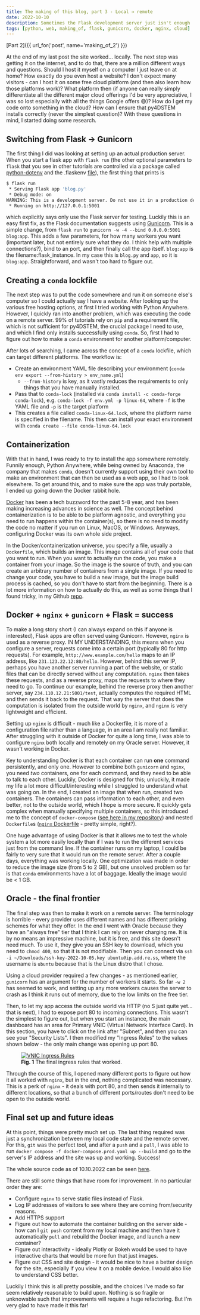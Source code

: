 ```yaml
---
title: The making of this blog, part 3 - Local → remote
date: 2022-10-10
description: Sometimes the Flask development server just isn't enough
tags: [python, web, making_of, flask, gunicorn, docker, nginx, cloud]
---
```


[Part 2]({{ url_for('post', name='making_of_2') }})

At the end of my last post the site worked... locally. The next step was getting
it on the internet, and to do that, there are a million different ways and
questions. Should I host it myself on a computer I just leave on at home? How
exactly do you even host a website? I don't expect many visitors - can I host it
on some free cloud platform (and then also learn how those platforms work)? What
platform then (if anyone can really simply differentiate all the different major
cloud offerings I'd be very appreciative, I was so lost especially with all the
things Google offers 😅)? How do I get my code onto something in the cloud? How
can I ensure that py4DSTEM installs correctly (never the simplest question)?
With these questions in mind, I started doing some research.

## Switching from Flask → Gunicorn

The first thing I did was looking at setting up an actual production server.
When you start a flask app with `flask run` (the other optional parameters to
`flask` that you see in other tutorials are controlled via a package called
[python-dotenv](https://prettyprinted.com/tutorials/automatically_load_environment_variables_in_flask)
and the .flaskenv
[file](https://github.com/tcpekin/flask_site/blob/06b53b59e5caf6d8f54d9378d271208a28c894e7/.flaskenv)),
the first thing that prints is

```sh
$ flask run
 * Serving Flask app 'blog.py'
 * Debug mode: on
WARNING: This is a development server. Do not use it in a production deployment. Use a production WSGI server instead.
 * Running on http://127.0.0.1:5001
```

which explicitly says only use the Flask server for testing. Luckily this is an
easy first fix, as the Flask documentation suggests using
[Gunicorn](https://flask.palletsprojects.com/en/2.2.x/deploying/gunicorn/). This
is a simple change, from `flask run` to
`gunicorn -w -4 --bind 0.0.0.0:5001 blog:app`. This adds a few parameters, for
how many workers you want (important later, but not entirely sure what they do.
I think help with multiple connections?), bind to an port, and then finally call
the app itself. `blog:app` is the filename:flask_instance. In my case this is
`blog.py` and `app`, so it is `blog:app`. Straightforward, and wasn't too hard
to figure out.

## Creating a `conda` lockfile

The next step was to put the code somewhere and run it on someone else's
computer so I could actually say I have a website. After looking up the various
free hosting options, at first I tried working with Python Anywhere. However, I
quickly ran into another problem, which was executing the code on a remote
server. 99% of tutorials rely on `pip` and a requirement file, which is not
sufficient for py4DSTEM, the crucial package I need to use, and which I find
only installs successfully using `conda`. So, first I had to figure out how to
make a `conda` environment for another platform/computer.

After lots of searching, I came across the concept of a `conda` lockfile, which
can target different platforms. The workflow is:

-   Create an environment YAML file describing your environment
    (`conda env export --from-history > env_name.yml`)
    -   `--from-history` is key, as it vastly reduces the requirements to only
        things that you have manually installed.
-   Pass that to `conda-lock` (installed via
    `conda install -c conda-forge conda-lock`), e.g.
    `conda-lock -f env.yml -p linux-64`, where `-f` is the YAML file and `-p` is
    the target platform
-   This creates a file called `conda-linux-64.lock`, where the platform name is
    specified in the filename. This then can install your exact environment with
    `conda create --file conda-linux-64.lock`

## Containerization

With that in hand, I was ready to try to install the app somewhere remotely.
Funnily enough, Python Anywhere, while being owned by Anaconda, the company that
makes `conda`, doesn't currently support using their own tool to make an
environment that can then be used as a web app, so I had to look elsewhere. To
get around this, and to make sure the app was truly portable, I ended up going
down the Docker rabbit hole.

[Docker](https://www.docker.com/) has been a tech buzzword for the past 5-8
year, and has been making increasing advances in science as well. The concept
behind containerization is to be able to be platform agnostic, and everything
you need to run happens within the container(s), so there is no need to modify
the code no matter if you run on Linux, MacOS, or Windows. Anyways, configuring
Docker was its own whole side project.

In the Docker/containerization universe, you specify a file, usually a
`Dockerfile`, which builds an image. This image contains all of your code that
you want to run. When you want to actually run the code, you make a container
from your image. So the image is the source of truth, and you can create an
arbitrary number of containers from a single image. If you need to change your
code, you have to build a new image, but the image build process is cached, so
you don't have to start from the beginning. There is a lot more information on
how to actually do this, as well as some things that I found tricky, in my
Github [repo](https://github.com/tcpekin/flask_site/).

## Docker + `nginx` + `gunicorn` + Flask = success

To make a long story short (I can always expand on this if anyone is
interested), Flask apps are often served using Gunicorn. However, `nginx` is
used as a reverse proxy. IN MY UNDERSTANDING, this means when you configure a
server, requests come into a certain port (typically 80 for http requests). For
example, `http://www.example.com/hello` maps to an IP address, like
`231.123.22.12:80/hello`. However, behind this server IP, perhaps you have
another server running a part of the website, or static files that can be
directly served without any computation. `nginx` then takes these requests, and
as a reverse proxy, maps the requests to where they need to go. To continue our
example, behind the reverse proxy then another server, say
`234.110.12.21:5001/test`, actually computes the required HTML and then sends it
back to the request. That way the server that does the computation is isolated
from the outside world by `nginx`, and `nginx` is very lightweight and
efficient.

Setting up `nginx` is difficult - much like a Dockerfile, it is more of a
configuration file rather than a language, in an area I am really not familiar.
After struggling with it outside of Docker for quite a long time, I was able to
configure `nginx` both locally and remotely on my Oracle server. However, it
wasn't working in Docker.

Key to understanding Docker is that each container can run **one** command
persistently, and only one. However to combine both `gunicorn` and `nginx`, you
need _two_ containers, one for each command, and they need to be able to talk to
each other. Luckily, Docker is designed for this; unluckily, it made my life a
lot more difficult/interesting while I struggled to understand what was going
on. In the end, I created an image that when run, created two containers. The
containers can pass information to each other, and even better, not to the
outside world, which I hope is more secure. It quickly gets complex when
manually specifying multiple containers, so this introduced me to the concept of
`docker-compose`
([see here in my repository](https://github.com/tcpekin/flask_site/blob/a34d4b8d747289008351d62abe0d6c5d70fb87ca/docker-compose.prod.yaml))
and nested `Dockerfile`s
([`nginx` Dockerfile](https://github.com/tcpekin/flask_site/blob/a34d4b8d747289008351d62abe0d6c5d70fb87ca/services/nginx/Dockerfile) -
pretty simple, right?).

One huge advantage of using Docker is that it allows me to test the whole system
a lot more easily locally than if I was to run the different services just from
the command line. If the container runs on my laptop, I could be fairly to very
sure that it would run on the remote server. After a couple days, everything was
working locally. One optimization was made in order to reduce the image size
(from 5 to 2 GB), but one unsolved problem so far is that `conda` environments
have a lot of baggage. Ideally the image would be < 1 GB.

## Oracle - the final frontier

The final step was then to make it work on a remote server. The terminology is
horrible - every provider uses different names and has different pricing schemes
for what they offer. In the end I went with Oracle because they have an "always
free" tier that I think I can rely on never charging me. It is by no means an
impressive machine, but it is free, and this site doesn't need much. To use it,
they give you an SSH key to download, which you need to `chmod 400`, so that it
is not modifiable. Then you can connect via
`ssh -i ~/Downloads/ssh-key-2022-10-05.key ubuntu@ip.add.re.ss`, where the
username is `ubuntu` because that is the Linux distro that I chose.

Using a cloud provider required a few changes - as mentioned earlier, `gunicorn`
has an argument for the number of workers it starts. So far `-w 2` has seemed to
work, and setting up any more workers causes the server to crash as I think it
runs out of memory, due to the low limits on the free tier.

Then, to let my app access the outside world via HTTP (no S just quite yet...
that is next), I had to expose port 80 to incoming connections. This wasn't the
simplest to figure out, but when you start an instance, the main dashboard has
an area for Primary VNIC (Virtual Network Interface Card). In this section, you
have to click on the link after "Subnet", and then you can see your "Security
Lists". I then modified my "Ingress Rules" to the values shown below - the only
main change was opening up port 80.

<figure>
<a href="{{ url_for('static', filename='/assets/img/making_of_3/ingress_rules.png') }}">
<img src="{{ url_for('static', filename='/assets/img/making_of_3/ingress_rules.png') }}" alt="VNIC Ingress Rules" class="pure-img"/>
</a>
<figcaption> <b>Fig. 1</b> The final ingress rules that worked.</figcaption>
</figure>

Through the course of this, I opened many different ports to figure out how it
all worked with `nginx`, but in the end, nothing complicated was necessary. This
is a perk of `nginx` - it deals with port 80, and then sends it internally to
different locations, so that a bunch of different ports/routes don't need to be
open to the outside world.

## Final set up and future ideas

At this point, things were pretty much set up. The last thing required was just
a synchronization between my local code state and the remote server. For this,
`git` was the perfect tool, and after a `push` and a `pull`, I was able to run
`docker compose -f docker-compose.prod.yaml up --build` and go to the server's
IP address and the site was up and working. Success!

The whole source code as of 10.10.2022 can be seen
[here](https://github.com/tcpekin/flask_site/tree/63941282e273768a5dd537863f5cf0e221d203a5).

There are still some things that have room for improvement. In no particular
order they are:

-   Configure `nginx` to serve static files instead of Flask.
-   Log IP addresses of visitors to see where they are coming from/security
    reasons.
-   Add HTTPS support
-   Figure out how to automate the container building on the server side - how
    can I `git push` content from my local machine and then have it
    automatically `pull` and rebuild the Docker image, and launch a new
    container?
-   Figure out interactivity - ideally Plotly or Bokeh would be used to have
    interactive charts that would be more fun that just images.
-   Figure out CSS and site design - it would be nice to have a better design
    for the site, especially if you view it on a mobile device. I would also
    like to understand CSS better.

Luckily I think this is all pretty possible, and the choices I've made so far
seem relatively reasonable to build upon. Nothing is so fragile or unknowable
such that improvements will require a huge refactoring. But I'm very glad to
have made it this far!
